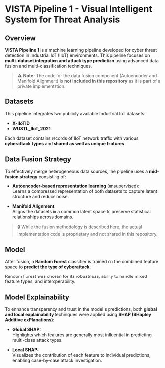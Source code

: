 # VISTA Pipeline 1 - Visual Intelligent System for Threat Analysis

## Overview

**VISTA Pipeline 1** is a machine learning pipeline developed for cyber threat detection in Industrial IoT (IIoT) environments. This pipeline focuses on **multi-dataset integration and attack type prediction** using advanced data fusion and multi-classification techniques.

> ⚠️ **Note:** The code for the data fusion component (Autoencoder and Manifold Alignment) is **not included in this repository** as it is part of a private implementation.

## Datasets

This pipeline integrates two publicly available Industrial IoT datasets:

- **X-IIoTID**  
- **WUSTL_IIoT_2021**

Each dataset contains records of IIoT network traffic with various **cyberattack types** and **shared as well as unique features**.

## Data Fusion Strategy

To effectively merge heterogeneous data sources, the pipeline uses a **mid-fusion strategy** consisting of:

- **Autoencoder-based representation learning** (unsupervised):  
  Learns a compressed representation of both datasets to capture latent structure and reduce noise.
  
- **Manifold Alignment**:  
  Aligns the datasets in a common latent space to preserve statistical relationships across domains.

> 🔒 While the fusion methodology is described here, the actual implementation code is proprietary and not shared in this repository.

## Model

After fusion, a **Random Forest** classifier is trained on the combined feature space to **predict the type of cyberattack**.

Random Forest was chosen for its robustness, ability to handle mixed feature types, and interoperability.


## Model Explainability

To enhance transparency and trust in the model's predictions, both **global and local explainability** techniques were applied using **SHAP (SHapley Additive exPlanations)**:

- **Global SHAP:**  
  Highlights which features are generally most influential in predicting multi-class attack types.

- **Local SHAP:**  
  Visualizes the contribution of each feature to individual predictions, enabling case-by-case attack investigation.
